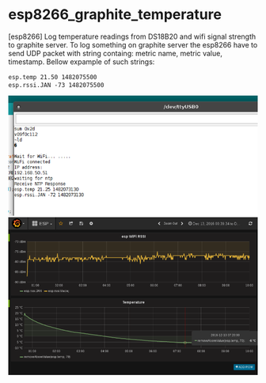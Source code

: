 # esp8266_graphite_temperature
[esp8266] Log temperature readings from DS18B20 and wifi signal strength to graphite server.
To log something on graphite server the esp8266 have to send UDP packet with string containg: metric name, metric value, timestamp. Bellow expample of such strings:
```
esp.temp 21.50 1482075500
esp.rssi.JAN -73 1482075500
```

![alt tag](https://raw.githubusercontent.com/jtaczanowski/esp8266_graphite_temperature/master/serial_port.png)
![alt tag](https://raw.githubusercontent.com/jtaczanowski/esp8266_graphite_temperature/master/esp8266_graphite_grafana.png)

